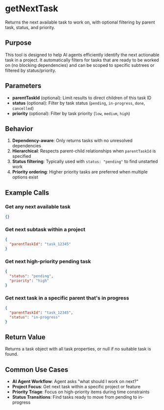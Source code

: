 # getNextTask

Returns the next available task to work on, with optional filtering by parent task, status, and priority.

## Purpose

This tool is designed to help AI agents efficiently identify the next actionable task in a project. It automatically filters for tasks that are ready to be worked on (no blocking dependencies) and can be scoped to specific subtrees or filtered by status/priority.

## Parameters

- **parentTaskId** (optional): Limit results to direct children of this task ID
- **status** (optional): Filter by task status (`pending`, `in-progress`, `done`, `cancelled`)
- **priority** (optional): Filter by task priority (`low`, `medium`, `high`)

## Behavior

1. **Dependency-aware**: Only returns tasks with no unresolved dependencies
2. **Hierarchical**: Respects parent-child relationships when `parentTaskId` is specified
3. **Status filtering**: Typically used with `status: "pending"` to find unstarted work
4. **Priority ordering**: Higher priority tasks are preferred when multiple options exist

## Example Calls

### Get any next available task
```json
{}
```

### Get next subtask within a project
```json
{
  "parentTaskId": "task_12345"
}
```

### Get next high-priority pending task
```json
{
  "status": "pending",
  "priority": "high"
}
```

### Get next task in a specific parent that's in progress
```json
{
  "parentTaskId": "task_12345",
  "status": "in-progress"
}
```

## Return Value

Returns a task object with all task properties, or null if no suitable task is found.

## Common Use Cases

- **AI Agent Workflow**: Agent asks "what should I work on next?"
- **Project Focus**: Get next task within a specific project or feature
- **Priority Triage**: Focus on high-priority items during time constraints
- **Status Transitions**: Find tasks ready to move from pending to in-progress 